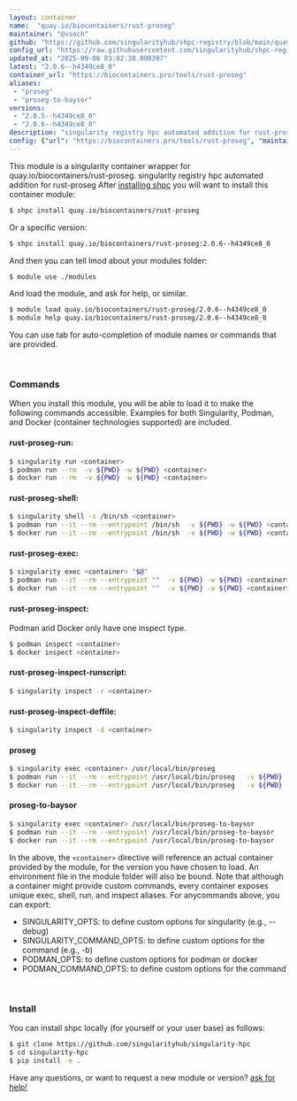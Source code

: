 ```yaml
---
layout: container
name:  "quay.io/biocontainers/rust-proseg"
maintainer: "@vsoch"
github: "https://github.com/singularityhub/shpc-registry/blob/main/quay.io/biocontainers/rust-proseg/container.yaml"
config_url: "https://raw.githubusercontent.com/singularityhub/shpc-registry/main/quay.io/biocontainers/rust-proseg/container.yaml"
updated_at: "2025-09-06 03:02:38.000397"
latest: "2.0.6--h4349ce8_0"
container_url: "https://biocontainers.pro/tools/rust-proseg"
aliases:
 - "proseg"
 - "proseg-to-baysor"
versions:
 - "2.0.5--h4349ce8_0"
 - "2.0.6--h4349ce8_0"
description: "singularity registry hpc automated addition for rust-proseg"
config: {"url": "https://biocontainers.pro/tools/rust-proseg", "maintainer": "@vsoch", "description": "singularity registry hpc automated addition for rust-proseg", "latest": {"2.0.6--h4349ce8_0": "sha256:fe53ec715b3fb6f044d9de9646d73b650200b59a1f9ade506ab255c1c10d28ef"}, "tags": {"2.0.5--h4349ce8_0": "sha256:41468b8a80a377ddf4ce2d0d48406ce881087651fbe10b7aed4d5f5dd399c085", "2.0.6--h4349ce8_0": "sha256:fe53ec715b3fb6f044d9de9646d73b650200b59a1f9ade506ab255c1c10d28ef"}, "docker": "quay.io/biocontainers/rust-proseg", "aliases": {"proseg": "/usr/local/bin/proseg", "proseg-to-baysor": "/usr/local/bin/proseg-to-baysor"}}
---
```


This module is a singularity container wrapper for quay.io/biocontainers/rust-proseg.
singularity registry hpc automated addition for rust-proseg
After [installing shpc](#install) you will want to install this container module:


```bash
$ shpc install quay.io/biocontainers/rust-proseg
```

Or a specific version:

```bash
$ shpc install quay.io/biocontainers/rust-proseg:2.0.6--h4349ce8_0
```

And then you can tell lmod about your modules folder:

```bash
$ module use ./modules
```

And load the module, and ask for help, or similar.

```bash
$ module load quay.io/biocontainers/rust-proseg/2.0.6--h4349ce8_0
$ module help quay.io/biocontainers/rust-proseg/2.0.6--h4349ce8_0
```

You can use tab for auto-completion of module names or commands that are provided.

<br>

### Commands

When you install this module, you will be able to load it to make the following commands accessible.
Examples for both Singularity, Podman, and Docker (container technologies supported) are included.

#### rust-proseg-run:

```bash
$ singularity run <container>
$ podman run --rm  -v ${PWD} -w ${PWD} <container>
$ docker run --rm  -v ${PWD} -w ${PWD} <container>
```

#### rust-proseg-shell:

```bash
$ singularity shell -s /bin/sh <container>
$ podman run --it --rm --entrypoint /bin/sh  -v ${PWD} -w ${PWD} <container>
$ docker run --it --rm --entrypoint /bin/sh  -v ${PWD} -w ${PWD} <container>
```

#### rust-proseg-exec:

```bash
$ singularity exec <container> "$@"
$ podman run --it --rm --entrypoint ""  -v ${PWD} -w ${PWD} <container> "$@"
$ docker run --it --rm --entrypoint ""  -v ${PWD} -w ${PWD} <container> "$@"
```

#### rust-proseg-inspect:

Podman and Docker only have one inspect type.

```bash
$ podman inspect <container>
$ docker inspect <container>
```

#### rust-proseg-inspect-runscript:

```bash
$ singularity inspect -r <container>
```

#### rust-proseg-inspect-deffile:

```bash
$ singularity inspect -d <container>
```


#### proseg

```bash
$ singularity exec <container> /usr/local/bin/proseg
$ podman run --it --rm --entrypoint /usr/local/bin/proseg   -v ${PWD} -w ${PWD} <container> -c " $@"
$ docker run --it --rm --entrypoint /usr/local/bin/proseg   -v ${PWD} -w ${PWD} <container> -c " $@"
```


#### proseg-to-baysor

```bash
$ singularity exec <container> /usr/local/bin/proseg-to-baysor
$ podman run --it --rm --entrypoint /usr/local/bin/proseg-to-baysor   -v ${PWD} -w ${PWD} <container> -c " $@"
$ docker run --it --rm --entrypoint /usr/local/bin/proseg-to-baysor   -v ${PWD} -w ${PWD} <container> -c " $@"
```



In the above, the `<container>` directive will reference an actual container provided
by the module, for the version you have chosen to load. An environment file in the
module folder will also be bound. Note that although a container
might provide custom commands, every container exposes unique exec, shell, run, and
inspect aliases. For anycommands above, you can export:

 - SINGULARITY_OPTS: to define custom options for singularity (e.g., --debug)
 - SINGULARITY_COMMAND_OPTS: to define custom options for the command (e.g., -b)
 - PODMAN_OPTS: to define custom options for podman or docker
 - PODMAN_COMMAND_OPTS: to define custom options for the command

<br>

### Install

You can install shpc locally (for yourself or your user base) as follows:

```bash
$ git clone https://github.com/singularityhub/singularity-hpc
$ cd singularity-hpc
$ pip install -e .
```

Have any questions, or want to request a new module or version? [ask for help!](https://github.com/singularityhub/singularity-hpc/issues)